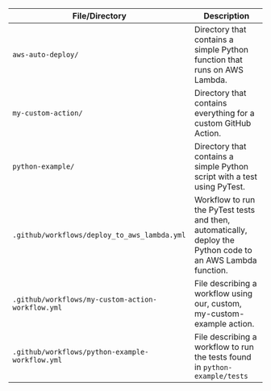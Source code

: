| File/Directory                                    | Description                                                                                                 |
| ------------------------------------------------- | ----------------------------------------------------------------------------------------------------------- |
| `aws-auto-deploy/`                                | Directory that contains a simple Python function that runs on AWS Lambda.                                   |
| `my-custom-action/`                               | Directory that contains everything for a custom GitHub Action.                                              |
| `python-example/`                                 | Directory that contains a simple Python script with a test using PyTest.                                    |
| `.github/workflows/deploy_to_aws_lambda.yml`      | Workflow to run the PyTest tests and then, automatically, deploy the Python code to an AWS Lambda function. |
| `.github/workflows/my-custom-action-workflow.yml` | File describing a workflow using our, custom, my-custom-example action.                                     |
| `.github/workflows/python-example-workflow.yml`   | File describing a workflow to run the tests found in `python-example/tests`                                 |

